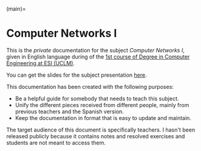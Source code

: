 (main)=
# Computer Networks I

This is the _private_ documentation for the subject _Computer Networks I_,
given in English language during of the [1st course of Degree in Computer Engineering at ESI (UCLM)][degree].

You can get the slides for the subject presentation [here](slides/presentation.odp).

This documentation has been created with the following purposes:

- Be a helpful guide for somebody that needs to teach this subject.
- Unify the different pieces received from different people, mainly from previous teachers and the Spanish version.
- Keep the documentation in format that is easy to update and maintain.

The target audience of this document is specifically teachers.
I hasn't been released publicly because it contains notes and resolved exercises and students are not meant to access them.

[degree]: https://esi.uclm.es/en/index.php/Degree-in-Computer-Engineering
